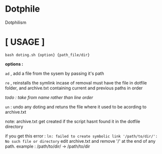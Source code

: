 # Dotphile
Dotphilism

[ USAGE ]
=
`bash doting.sh {option} {path_file/dir}`

**options :**

`ad` , add a file from the sysem by passing it's path

`re` , reinstalls the symlink incase of removal
must have the file in dotfile folder, and archive.txt containing
current and previous paths in order

*todo : take from name rather than line order*

`un` : undo any doting and retuns the file where it used to be acording to
archive.txt


note: archive.txt get created if the script hasnt found it in the dotfile directory


if you get this error :
`ln: failed to create symbolic link '/path/to/dir/': No such file or directory`
edit archive.txt and remove '/' at the end of any path.
example : /path/to/dir/ -> /path/to/dir

